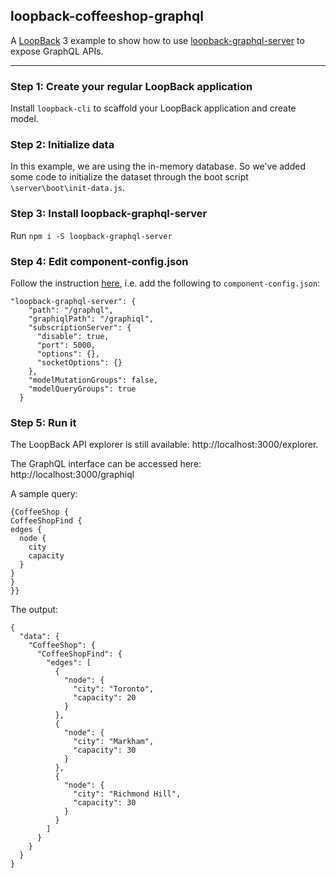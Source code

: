 ## loopback-coffeeshop-graphql
A [LoopBack](loopback.io) 3 example to show how to use  [loopback-graphql-server](https://github.com/yahoohung/loopback-graphql-server) to expose GraphQL APIs.

----

### Step 1: Create your regular LoopBack application
Install `loopback-cli` to scaffold your LoopBack application and create model. 

### Step 2: Initialize data 
In this example, we are using the in-memory database.  So we've added some code to initialize the dataset through the boot script `\server\boot\init-data.js`.

### Step 3: Install loopback-graphql-server
Run `npm i -S loopback-graphql-server`

### Step 4: Edit component-config.json
Follow the instruction [here](https://github.com/yahoohung/loopback-graphql-server), i.e. add the following to `component-config.json`:
```
"loopback-graphql-server": {
    "path": "/graphql",
    "graphiqlPath": "/graphiql",
    "subscriptionServer": {
      "disable": true,
      "port": 5000,
      "options": {},
      "socketOptions": {}
    },
    "modelMutationGroups": false,
    "modelQueryGroups": true
  }
  ```

  ### Step 5: Run it
  The LoopBack API explorer is still available: http://localhost:3000/explorer.  

  The GraphQL interface can be accessed here: http://localhost:3000/graphiql

  A sample query: 
  ```
  {CoffeeShop {
CoffeeShopFind {
  edges {
    node {
      city
      capacity
    }
  }
}
}}
```

The output:
```
{
  "data": {
    "CoffeeShop": {
      "CoffeeShopFind": {
        "edges": [
          {
            "node": {
              "city": "Toronto",
              "capacity": 20
            }
          },
          {
            "node": {
              "city": "Markham",
              "capacity": 30
            }
          },
          {
            "node": {
              "city": "Richmond Hill",
              "capacity": 30
            }
          }
        ]
      }
    }
  }
}
```